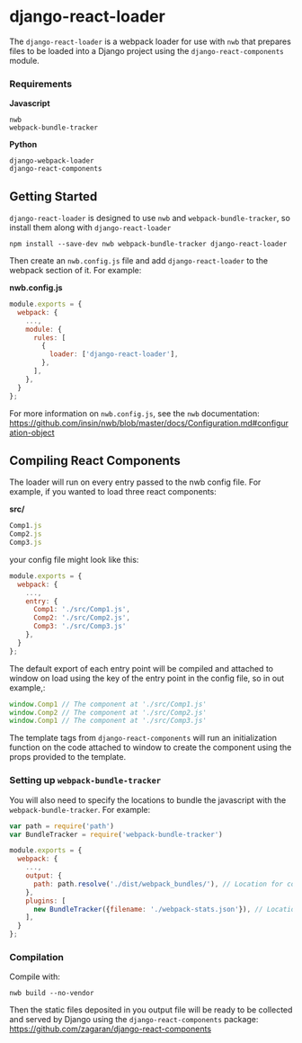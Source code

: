 # django-react-loader

The `django-react-loader` is a webpack loader for use with `nwb` that prepares files to be loaded into a Django project using the `django-react-components` module.

### Requirements
**Javascript**
```console
nwb
webpack-bundle-tracker
```
**Python**
```console
django-webpack-loader
django-react-components
```

## Getting Started

`django-react-loader` is designed to use `nwb` and `webpack-bundle-tracker`, so install them along with `django-react-loader`

```console
npm install --save-dev nwb webpack-bundle-tracker django-react-loader
```

Then create an `nwb.config.js` file and add `django-react-loader` to the webpack section of it. For example:

**nwb.config.js**

```js
module.exports = {
  webpack: {
    ...,
    module: {
      rules: [
        {
          loader: ['django-react-loader'],
        },
      ],
    },
  }
};
```

For more information on `nwb.config.js`, see the `nwb` documentation: 
https://github.com/insin/nwb/blob/master/docs/Configuration.md#configuration-object


## Compiling React Components

The loader will run on every entry passed to the nwb config file. For example, if you wanted to load three react components:

**src/**
```js
Comp1.js
Comp2.js
Comp3.js
```

your config file might look like this: 
```js
module.exports = {
  webpack: {
    ...,
    entry: {
      Comp1: './src/Comp1.js',
      Comp2: './src/Comp2.js',
      Comp3: './src/Comp3.js'
    },
  }
};
```

The default export of each entry point will be compiled and attached to window on load using the key of the entry point in the config file, so in out example,:
```js
window.Comp1 // The component at './src/Comp1.js'
window.Comp2 // The component at './src/Comp2.js'
window.Comp1 // The component at './src/Comp3.js'
```

The template tags from `django-react-components` will run an initialization function on the code attached to window to create the component using the props provided to the template.

### Setting up `webpack-bundle-tracker`

You will also need to specify the locations to bundle the javascript with the `webpack-bundle-tracker`. For example:
```js
var path = require('path')
var BundleTracker = require('webpack-bundle-tracker')

module.exports = {
  webpack: {
    ...,
    output: {
      path: path.resolve('./dist/webpack_bundles/'), // Location for compiled files
    },
    plugins: [
      new BundleTracker({filename: './webpack-stats.json'}), // Location for generated tracking file
    ],
  }
};
```

### Compilation

Compile with:
```console
nwb build --no-vendor
```

Then the static files deposited in you output file will be ready to be collected and served by Django using the `django-react-components` package: https://github.com/zagaran/django-react-components
